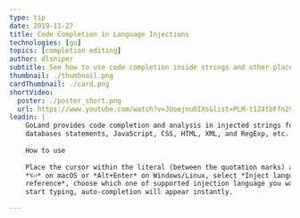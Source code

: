 ```yaml
---
type: tip
date: 2019-11-27
title: Code Completion in Language Injections
technologies: [go]
topics: [completion editing]
author: dlsniper
subtitle: See how to use code completion inside strings and other places
thumbnail: ./thumbnail.png
cardThumbnail: ./card.png
shortVideo:
  poster: ./poster_short.png
  url: https://www.youtube.com/watch?v=JUoejnuOIXs&list=PLM-t1Z4tbFfn291KlSOQE_ulCAyzXO3uA
leadin: |
    GoLand provides code completion and analysis in injected strings for SQL and 
    databases statements, JavaScript, CSS, HTML, XML, and RegExp, etc.
    
    How to use
    
    Place the cursor within the literal (between the quotation marks) and press 
    *⌥⏎* on macOS or *Alt+Enter* on Windows/Linux, select *Inject language or 
    reference*, choose which one of supported injection language you want to use and 
    start typing, auto-completion will appear instantly.

---
```


